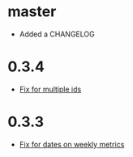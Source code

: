 master
======
* Added a CHANGELOG

0.3.4
=====
* [Fix for multiple ids](https://github.com/bellycard/redtastic/pull/39)

0.3.3
=====
* [Fix for dates on weekly metrics](https://github.com/bellycard/redtastic/pull/37)
